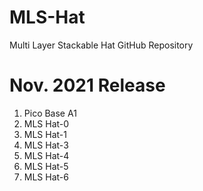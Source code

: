 # MLS-Hat
Multi Layer Stackable Hat GitHub Repository

# Nov. 2021 Release
1) Pico Base A1
2) MLS Hat-0
3) MLS Hat-1
4) MLS Hat-3
5) MLS Hat-4
6) MLS Hat-5
7) MLS Hat-6
    
